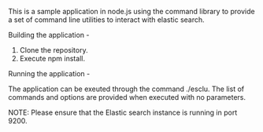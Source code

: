 This is a sample application in node.js using the command library to provide a set of command line utilities to interact with elastic search.

Building the application - 


1. Clone the repository.
2. Execute npm install.

Running the application - 

The application can be exeuted through the command ./esclu. The list of commands and options are provided when executed with no parameters. 

NOTE: Please ensure that the Elastic search instance is running in port 9200. 